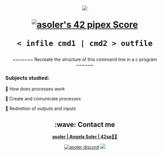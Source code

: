 <h1  align="center">
  <img src=https://game.42sp.org.br/static/assets/achievements/pipexe.png>  
  
  [![asoler's 42 pipex Score](https://badge42.vercel.app/api/v2/cl263316l006809l0mxrfwgrw/project/2676128)](https://github.com/JaeSeoKim/badge42)
  
  
  `< infile cmd1 | cmd2 > outfile`
</h1>

<p align="center">
     ~~~~~~~  Recreate the structure of this command line in a c program   ~~~~~~
</p>


<h3>Subjects studied:</h3>
<p>

💠 How does processes work

💠 Create and comunicate processes

💠 Rediretion of outputs and inputs
 
</p>

<h2  align="center">:wave: Contact me</h2>
<p  align="center">
  <strong> <a href="mailto:asoler@student.42sp.org.br"/>asoler | Angela Soler | 42sp👨‍🚀</a></strong>
  <p align="center">
    <a href="https://discordapp.com/users/AngelaSol#1460"><img src="https://img.shields.io/badge/Discord-5865F2?style=for-the-badge&logo=discord&logoColor=white" alt="asoler discord"/></a>
    <a href="https://www.linkedin.com/in/angela-soler-982753212/"><img src="https://img.shields.io/badge/LinkedIn-0077B5?style=for-the-badge&logo=linkedin&logoColor=white"/></a>
  </p>
</p>
